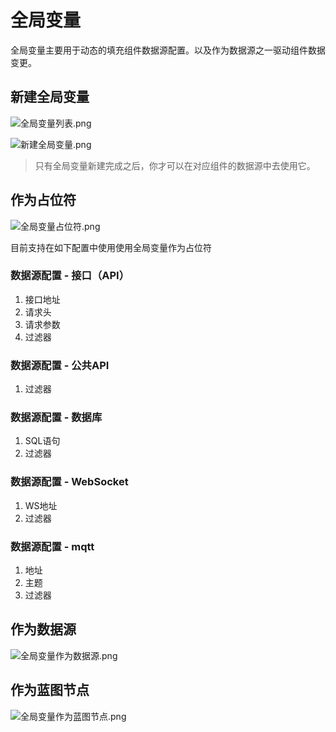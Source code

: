 # 全局变量

全局变量主要用于动态的填充组件数据源配置。以及作为数据源之一驱动组件数据变更。

## 新建全局变量

![全局变量列表.png](全局变量列表.png)

![新建全局变量.png](新建全局变量.png)

> 只有全局变量新建完成之后，你才可以在对应组件的数据源中去使用它。

## 作为占位符

![全局变量占位符.png](全局变量占位符.png)

目前支持在如下配置中使用使用全局变量作为占位符

### 数据源配置 - 接口（API）

1. 接口地址
2. 请求头
3. 请求参数
4. 过滤器

### 数据源配置 - 公共API

1. 过滤器

### 数据源配置 - 数据库

1. SQL语句
2. 过滤器

### 数据源配置 - WebSocket

1. WS地址
2. 过滤器

### 数据源配置 - mqtt

1. 地址
2. 主题
3. 过滤器

## 作为数据源

![全局变量作为数据源.png](全局变量作为数据源.png)

## 作为蓝图节点

![全局变量作为蓝图节点.png](全局变量作为蓝图节点.png)